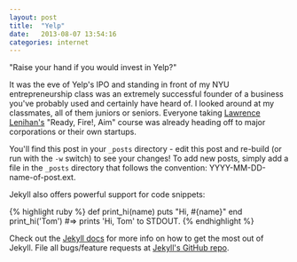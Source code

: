 ```yaml
---
layout: post
title:  "Yelp"
date:   2013-08-07 13:54:16
categories: internet
---
```


"Raise your hand if you would invest in Yelp?"

It was the eve of Yelp's IPO and standing in front of my NYU entrepreneurship class was an extremely successful founder of a business you've probably used and certainly have heard of.  I looked around at my classmates, all of them juniors or seniors. Everyone taking [Lawrence Lenihan's][LL] "Ready, Fire!, Aim" course was already heading off to major corporations or their own startups. 

You'll find this post in your `_posts` directory - edit this post and re-build (or run with the `-w` switch) to see your changes!
To add new posts, simply add a file in the `_posts` directory that follows the convention: YYYY-MM-DD-name-of-post.ext.

Jekyll also offers powerful support for code snippets:

{% highlight ruby %}
def print_hi(name)
  puts "Hi, #{name}"
end
print_hi('Tom')
#=> prints 'Hi, Tom' to STDOUT.
{% endhighlight %}

Check out the [Jekyll docs][jekyll] for more info on how to get the most out of Jekyll. File all bugs/feature requests at [Jekyll's GitHub repo][jekyll-gh].

[LL]: http://lawrencelenihan.com/
[jekyll-gh]: https://github.com/mojombo/jekyll
[jekyll]:    http://jekyllrb.com
